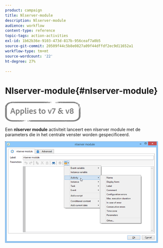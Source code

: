```yaml
---
product: campaign
title: Nlserver-module
description: Nlserver-module
audience: workflow
content-type: reference
topic-tags: action-activities
exl-id: 1b62b36e-9103-473d-817b-956ceaf7a0b5
source-git-commit: 20509f44c5b8e0827a09f44dffdf2ec9d11652a1
workflow-type: tm+mt
source-wordcount: '22'
ht-degree: 27%

---
```


# Nlserver-module{#nlserver-module}

![](../../assets/common.svg)

Een **nlserver module** activiteit lanceert een nlserver module met de parameters die in het centrale venster worden gespecificeerd.

![](assets/nlserver_module_edit.png)
